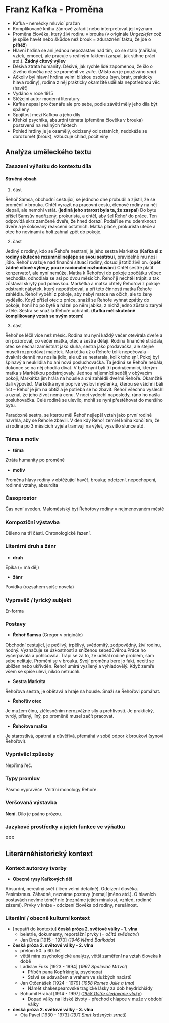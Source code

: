 # Franz Kafka - Proměna

- Kafka - neměcky mluvící pražan
- Komplikované knihu žánrově zařadit nebo interpretovat její význam
- Proměna člověka, který živí rodinu v brouka (v originále *Ungeziefer* což je spíše havěť nebo škůdce než brouk = zduraznění faktu, že jde o **přítěž**)
- Hlavní hrdina se ani jednou nepozastaví nad tím, co se stalo (naříkání, vztek, emoce), ale pracuje s reálným faktem (zaspal, jak stihne práci atd.). **Žádný citový výlev**
- Děsivá ztráta humanity. Děsivé, jak rychle lidé zapomenou, že šlo o živého člověka než se proměnil ve zvíře. (Místo *on* je používáno *ono*)
- Ačkoliv byl hlavní hrdina velmi blízkou osobou (syn, bratr, prakticky hlava rodiny), rodina z něj prakticky okamžitě udělala nepotřebnou věc (havěť)
- Vydáno v roce 1915
- Stěžejní autor moderní literatury
- Kafka nepsal pro čtenáře ale pro sebe, podle závěti měly jeho díla být spáleny
- Spojitost mezi Kafkou a jeho díly
- Křehká psychika, absurdní témata (přeměna člověka v brouka) postavená na reálných faktech
- Pohled hrdiny je je osamělý, odcizený od ostatních, nedokáže se dorozumět (brouk), vzbuzuje chlad, pocit viny

## Analýza uměleckého textu

### Zasazení výňatku do kontextu díla

#### Stručný obsah

1. část

Řehoř Samsa, obchodní cestující, se jednoho dne probudil a zjistil, že se proměnil v brouka. Chtěl vyrazit na pracovní cestu, členové rodiny na něj klepali, ale nemohl vstát. (**jediná jeho starost byla ta, že zaspal**) Do bytu přišel Samsův nadřízený, prokurista, a chtěl, aby šel Řehoř do práce. Ten odpovídá skrz zamčené dveře, že hned dorazí. Podaří se mu odemknout dveře a je šokovaný reakcemi ostatních. Matka pláče, prokurista uteče a otec ho novinami a holí zahnal zpět do pokoje.

2. část

Jediný z rodiny, kdo se Řehoře nestraní, je jeho sestra Markétka (**Kafka si z rodiny skutečně rozumněl nejlépe se svou sestrou**), pravidelně mu nosí jídlo. Řehoř uvažuje nad finanční situací rodiny, dosud ji totiž živil on. (**opět žádné citové výlevy; pouze racionální rozhodování**) Chtěl sestře platit konzervatoř, ale nyní nemůže. Matka k Řehořovi do pokoje zpočátku vůbec nechodila, odhodlala se asi po dvou měsících. Řehoř ji nechtěl trápit, a tak zůstával skrytý pod pohovkou. Markétka a matka chtěly Řehořovi z pokoje odstranit nábytek, který nepotřeboval, a při této činnosti matka Řehoře zahlédla. Řehoř vyběhl z pokoje, aby nebyl matce na očích, ale to ženy vyděsilo. Když přišel otec z práce, snažil se Řehoře vyhnat zpátky do pokoje, honil ho po bytě a házel po něm jablka, z nichž jedno zůstalo zaryté v těle. Sestra se snažila Řehoře uchránit. (**Kafka měl skutečně komplikovaný vztah se svým otcem**)

3. část

Řehoř se léčil více než měsíc. Rodina mu nyní každý večer otevírala dveře a on pozoroval, co večer matka, otec a sestra dělají. Rodina finančně strádala, otec se nechal zaměstnat jako sluha, sestra jako prodavačka, ale stejně museli rozprodávat majetek. Markétka už o Řehoře tolik nepečovala – dvakrát denně mu nosila jídlo, ale už se nestarala, kolik toho sní. Pokoj byl špinavý a neuklidila ho ani nová posluchovačka. Ta jediná se Řehoře nebála, dokonce se na něj chodila dívat. V bytě nyní byli tři podnájemníci, kterým matka s Markétkou podstrojovaly. Jednou nájemníci seděli v obývacím pokoji, Markétka jim hrála na housle a oni zahlédli dveřmi Řehoře. Okamžitě dali výpověď. Markétka nyní poprvé vysloví myšlenku, kterou se všichni báli říct – Řehoř je jim na obtíž a je potřeba se ho zbavit. Řehoř všechno vyslechl a uznal, že jeho život nemá cenu. V noci vydechl naposledy, ráno ho našla posluhovačka. Celé rodině se ulevilo, mohli se nyní přestěhovat do menšího bytu.

Paradoxně sestra, se kterou měl Řehoř nejlepší vztah jako první rodině navrhla, aby se Řehoře zbavili. V den kdy Řehoř zemřel kniha končí tím, že si rodina po 3 měsících vyjela tramvají na výlet, vysvitlo slunce atd.

### Téma a motiv

- **téma**

Ztráta humanity po proměně

- **motiv**

Proměna hlavy rodiny v obtěžující havěť, brouka; odcizení, nepochopení, rodinné vztahy, absurdita

### Časoprostor

Čas není uveden. Maloměstský byt Řehořovy rodiny v nejmenovaném městě

### Kompoziční výstavba

Děleno na tři části. Chronologické řazení.

### Literární druh a žánr

- **druh**

Epika (= má děj)

- **žánr**

Povídka (rozsahem spíše novela)

### Vypravěč / lyrický subjekt

Er-forma

### Postavy

- **Řehoř Samsa** (Gregor v originále)

Obchodní cestující, je pečlivý, trpělivý, svědomitý, zodpovědný, živí rodinu, hodný. Vyznačuje se úzkostností a sníženou sebedůvěrou.Práce ho vyčerpávala a pohlcovala. Trápí se za to, že udělal rodině problém, sám sebe nelituje. Promění se v brouka. Svojí proměnu bere jo fakt, necítí se ublížen nebo ukřivděn. Řehoř umírá vysílený a vyhladovělý. Když zemře všem se spíše uleví, nikdo netruchlí.

- **Sestra Markéta**

Řehořova sestra, je obětavá a hraje na housle. Snaží se Řehořovi pomáhat.

- **Řehořův otec**

Je mužem činu, ztělesněním nerozvážné síly a prchlivosti. Je praktický, tvrdý, přísný, líný, po proměně musel začít pracovat.

- **Řehořova matka**

Je starostlivá, opatrná a důvěřivá, přemáhá v sobě odpor k broukovi (synovi Řehořovi).

### Vyprávěcí způsoby

Nepřímá řeč.

### Typy promluv

Pásmo vypravěče. Vnitřní monology Řehoře.

### Veršovaná výstavba
**Není.** Dílo je psáno prózou.

### Jazykové prostředky a jejich funkce ve výňatku
XXX

## Literárněhistorický kontext
### Kontext autorovy tvorby
- **Obecné rysy Kafkových děl**

Absurdní, nereálný svět (líčen velmi detailně). Odcizení člověka. Pesimismus. Záhadné, neznáme postavy (nemají jméno atd.). O hlavních postavách nevíme téměř nic (neznáme jejich minulost, vzhled, rodinné zázemí). Prvky v knize - odcizení člověka od rodiny, nereálnost.


### Literální / obecně kulturní kontext

- [nepatří do kontextu] **česká próza 2. světové války - 1. vlna**
    - beletrie, dokumenty, reportážní prvky (= *očitá svědectví*)
    - Jan Drda [1915 - 1970] (*1946 Němá Barikáda*)
- **česká próza 2. světové války - 2. vlna**
    - přelom 50. a 60. let
    - větší míra psychologické analýzy, větší zaměření na vztah človeka k době
    - Ladislav Fuks [1923 - 1994] (*1967 Spalovač Mrtvol*)
        - Příběh pana Kopfrkingla, psychopat
        - Stává se udavačem a vrahem ve službých nacistů
   - Jan Otčenášek [1924 - 1979] (*1958 Romeo Julie a tma*)
        - Námět shakespearovské tragické lásky za dob heydrichiády
   - Bohumil Hrabal [1914 - 1997] ([*1958 Ostře sledované vlaky*](https://github.com/jmeinlschmidt/maturita-sps-cl/blob/master/2018-2019/cesky-jazyk/bohumil-hrabal_ostre-sledovane-vlaky.md))
        - Dopad války na lidské životy - přechod chlapce v muže v období války
- **česká próza 2. světové války - 3. vlna**
    - Ota Pavel [1930 - 1973] ([*1971 Smrt krásných srnců*](https://github.com/jmeinlschmidt/maturita-sps-cl/blob/master/2018-2019/cesky-jazyk/ota-pavel_smrt-krasnych-srncu.md))
